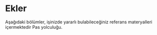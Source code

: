 # Ekler

Aşağıdaki bölümler, işinizde yararlı bulabileceğiniz referans materyalleri içermektedir
Pas yolculuğu.